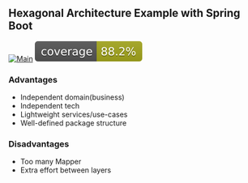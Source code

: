 ## Hexagonal Architecture Example with Spring Boot

[![Main](https://github.com/senolatac/hexagonal-architecture-demo/actions/workflows/main.yml/badge.svg)](https://github.com/senolatac/hexagonal-architecture-demo/actions/workflows/main.yml)
![Coverage](.github/badges/jacoco.svg)

### Advantages
- Independent domain(business)
- Independent tech
- Lightweight services/use-cases
- Well-defined package structure

### Disadvantages
- Too many Mapper
- Extra effort between layers